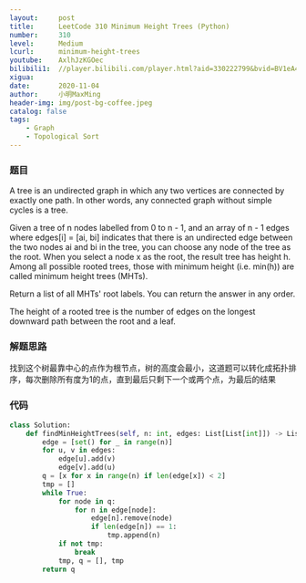 ```yaml
---
layout:     post
title:      LeetCode 310 Minimum Height Trees (Python)
number:     310
level:      Medium
lcurl:      minimum-height-trees
youtube:    AxlhJzKGOec
bilibili1:  //player.bilibili.com/player.html?aid=330222799&bvid=BV1eA411j7XQ&cid=252509480&page=1
xigua:      
date:       2020-11-04
author:     小明MaxMing
header-img: img/post-bg-coffee.jpeg
catalog: false
tags:
    - Graph
    - Topological Sort
---
```


### 题目

A tree is an undirected graph in which any two vertices are connected by exactly one path. In other words, any connected graph without simple cycles is a tree.

Given a tree of n nodes labelled from 0 to n - 1, and an array of n - 1 edges where edges[i] = [ai, bi] indicates that there is an undirected edge between the two nodes ai and bi in the tree, you can choose any node of the tree as the root. When you select a node x as the root, the result tree has height h. Among all possible rooted trees, those with minimum height (i.e. min(h))  are called minimum height trees (MHTs).

Return a list of all MHTs' root labels. You can return the answer in any order.

The height of a rooted tree is the number of edges on the longest downward path between the root and a leaf.

### 解题思路

找到这个树最靠中心的点作为根节点，树的高度会最小，这道题可以转化成拓扑排序，每次删除所有度为1的点，直到最后只剩下一个或两个点，为最后的结果

### 代码
```python
class Solution:
    def findMinHeightTrees(self, n: int, edges: List[List[int]]) -> List[int]:
        edge = [set() for _ in range(n)]
        for u, v in edges:
            edge[u].add(v)
            edge[v].add(u)
        q = [x for x in range(n) if len(edge[x]) < 2]
        tmp = []
        while True:
            for node in q:
                for n in edge[node]:
                    edge[n].remove(node)
                    if len(edge[n]) == 1:
                        tmp.append(n)
            if not tmp:
                break
            tmp, q = [], tmp
        return q
```
